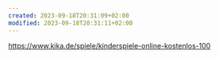 ```yaml
---
created: 2023-09-18T20:31:09+02:00
modified: 2023-09-18T20:31:11+02:00
---
```


<https://www.kika.de/spiele/kinderspiele-online-kostenlos-100>
